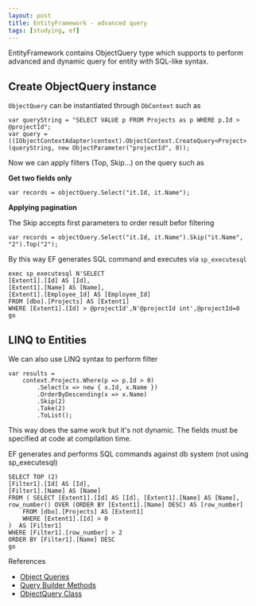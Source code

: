 ```yaml
---
layout: post
title: EntityFramework - advanced query
tags: [studying, ef]
---
```


EntityFramework contains ObjectQuery type which supports to perform advanced and dynamic query for entity with SQL-like syntax.

## Create ObjectQuery instance

`ObjectQuery` can be instantiated through `DbContext` such as

```
var queryString = "SELECT VALUE p FROM Projects as p WHERE p.Id > @projectId";
var query = ((IObjectContextAdapter)context).ObjectContext.CreateQuery<Project>(queryString, new ObjectParameter("projectId", 0));
```

Now we can apply filters (Top, Skip...) on the query such as

**Get two fields only**

```
var records = objectQuery.Select("it.Id, it.Name");
```

**Applying pagination**

The Skip accepts first parameters to order result befor filtering

```
var records = objectQuery.Select("it.Id, it.Name").Skip("it.Name", "2").Top("2");
```

By this way EF generates SQL command and executes via `sp_executesql`

```
exec sp_executesql N'SELECT 
[Extent1].[Id] AS [Id], 
[Extent1].[Name] AS [Name], 
[Extent1].[Employee_Id] AS [Employee_Id]
FROM [dbo].[Projects] AS [Extent1]
WHERE [Extent1].[Id] > @projectId',N'@projectId int',@projectId=0
go
```

## LINQ to Entities

We can also use LINQ syntax to perform filter

```
var results =
	context.Projects.Where(p => p.Id > 0)
		.Select(x => new { x.Id, x.Name })
		.OrderByDescending(x => x.Name)
		.Skip(2)
		.Take(2)
		.ToList();
```

This way does the same work but it's not dynamic. The fields must be specified at code at compilation time.

EF generates and performs SQL commands against db system (not using sp_executesql)

```
SELECT TOP (2) 
[Filter1].[Id] AS [Id], 
[Filter1].[Name] AS [Name]
FROM ( SELECT [Extent1].[Id] AS [Id], [Extent1].[Name] AS [Name], row_number() OVER (ORDER BY [Extent1].[Name] DESC) AS [row_number]
	FROM [dbo].[Projects] AS [Extent1]
	WHERE [Extent1].[Id] > 0
)  AS [Filter1]
WHERE [Filter1].[row_number] > 2
ORDER BY [Filter1].[Name] DESC
go
```

References

- [Object Queries][1]
- [Query Builder Methods][2]
- [ObjectQuery<T> Class][3]

[1]: https://msdn.microsoft.com/en-us/library/bb896241(v=vs.100).aspx
[2]: https://msdn.microsoft.com/en-us/library/bb896238(v=vs.100).aspx
[3]: https://msdn.microsoft.com/en-us/library/bb345303.aspx